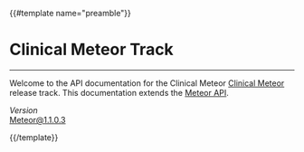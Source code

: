 {{#template name="preamble"}}

# Clinical Meteor Track
*****

Welcome to the API documentation for the Clinical Meteor [Clinical Meteor](http://clinical.meteor.com) release track.  This documentation extends the [Meteor API](http://docs.meteor.com/).  

*Version*  
Meteor@1.1.0.3

{{/template}}
